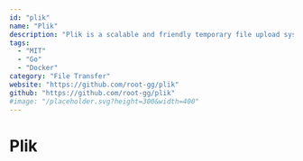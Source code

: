 ```yaml
---
id: "plik"
name: "Plik"
description: "Plik is a scalable and friendly temporary file upload system."
tags:
  - "MIT"
  - "Go"
  - "Docker"
category: "File Transfer"
website: "https://github.com/root-gg/plik"
github: "https://github.com/root-gg/plik"
#image: "/placeholder.svg?height=300&width=400"
---
```


# Plik
